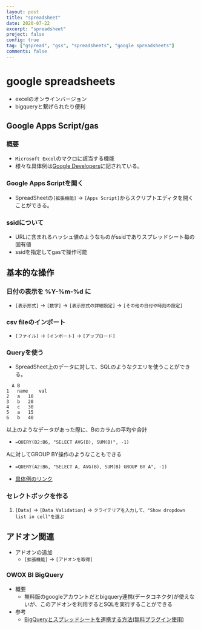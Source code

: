 ```yaml
---
layout: post
title: "spreadsheet"
date: 2020-07-22
excerpt: "spreadsheet"
project: false
config: true
tag: ["gspread", "gss", "spreadsheets", "google spreadsheets"]
comments: false
---
```


# google spreadsheets
 - excelのオンラインバージョン
 - bigqueryと繋げられたり便利

## Google Apps Script/gas

### 概要
 - `Microsoft Excel`のマクロに該当する機能  
 - 様々な具体例は[Google Developers](https://developers.google.com/apps-script/guides/sheets)に記されている。 

### Google Apps Scriptを開く
 - SpreadSheetの`[拡張機能]` -> `[Apps Script]`からスクリプトエディタを開くことができる。  

### ssidについて
 - URLに含まれるハッシュ値のようなものがssidでありスプレッドシート毎の固有値
 - ssidを指定してgasで操作可能

## 基本的な操作

### 日付の表示を %Y-%m-%d に
 - `[表示形式]` -> `[数字]` -> `[表示形式の詳細設定]` -> `[その他の日付や時刻の設定]`

### csv fileのインポート
 - `[ファイル]` -> `[インポート]` -> `[アップロード]`

### Queryを使う 

 - SpreadSheet上のデータに対して、SQLのようなクエリを使うことができる。  

```
  A	B
1	name	val
2	a	10
3	b	20
4	c	30
5	a	15
6	b	40
```

以上のようなデータがあった際に、Bのカラムの平均や合計  
 - `=QUERY(B2:B6, "SELECT AVG(B), SUM(B)", -1)`  

Aに対してGROUP BY操作のようなこともできる  
 - `=QUERY(A2:B6, "SELECT A, AVG(B), SUM(B) GROUP BY A", -1)`  

 - [具体例のリンク](https://docs.google.com/spreadsheets/d/1-5ZqObw858VAQ-NuYMB2Et21EfMEPPrJjxpZR-rD5DI/edit?usp=sharing)

### セレクトボックを作る
 1. `[Data]` -> `[Data Validation]` -> `クライテリアを入力して、"Show dropdown list in cell"を選ぶ`

## アドオン関連
 - アドオンの追加
   - `[拡張機能]` -> `[アドオンを取得]`

### OWOX BI BigQuery
 - 概要
   - 無料版のgoogleアカウントだとbigquery連携(データコネクタ)が使えないが、このアドオンを利用するとSQLを実行することができる
 - 参考
   - [BigQueryとスプレッドシートを連携する方法(無料プラグイン使用)](https://roi-log.com/2021/09/11/bigquery-spreadsheet-integration/)
